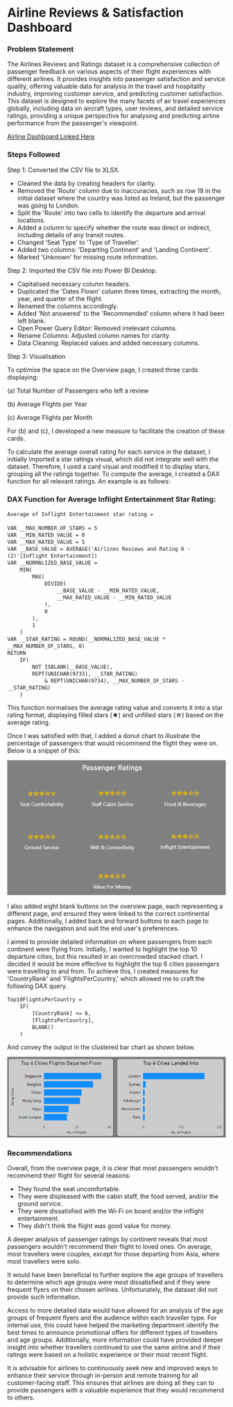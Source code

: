 # Airline Reviews & Satisfaction Dashboard

### Problem Statement

The Airlines Reviews and Ratings dataset is a comprehensive collection of passenger feedback on various aspects of their flight experiences with different airlines. It provides insights into passenger satisfaction and service quality, offering valuable data for analysis in the travel and hospitality industry, improving customer service, and predicting customer satisfaction. This dataset is designed to explore the many facets of air travel experiences globally, including data on aircraft types, user reviews, and detailed service ratings, providing a unique perspective for analysing and predicting airline performance from the passenger's viewpoint.

[Airline Dashboard Linked Here](https://app.powerbi.com/view?r=eyJrIjoiMGM2MWRiYzctNzMxOC00Njk5LTg4NmQtZWM4ODQwM2E3ZjNjIiwidCI6IjAzNzUxNDY2LTM4YzItNDFmYi1iOTgwLTFhMjE2Zjc5YjU0MyJ9)

### Steps Followed

Step 1: Converted the CSV file to XLSX.
  -  Cleaned the data by creating headers for clarity.
  -  Removed the 'Route' column due to inaccuracies, such as row 19 in the initial dataset where the country was listed as Ireland, but the passenger was going to London.
  -  Split the 'Route' into two cells to identify the departure and arrival locations.
  -  Added a column to specify whether the route was direct or indirect, including details of any transit routes.
  -  Changed 'Seat Type' to 'Type of Traveller'.
  -  Added two columns: 'Departing Continent' and 'Landing Continent'.
  -  Marked 'Unknown' for missing route information.

 Step 2: Imported the CSV file into Power BI Desktop.
  -  Capitalised necessary column headers.
  -  Duplicated the 'Dates Flown' column three times, extracting the month, year, and quarter of the flight.
  -  Renamed the columns accordingly.
  -  Added 'Not answered' to the 'Recommended' column where it had been left blank.
  -  Open Power Query Editor: Removed irrelevant columns.
  -   Rename Columns: Adjusted column names for clarity.
  -   Data Cleaning: Replaced values and added necessary columns.

Step 3: Visualisation
 
  To optimise the space on the Overview page, I created three cards displaying:
  
  (a) Total Number of Passengers who left a review
  
  (b) Average Flights per Year
  
  (c) Average Flights per Month
  
For (b) and (c), I developed a new measure to facilitate the creation of these cards.

To calculate the average overall rating for each service in the dataset, I initially imported a star ratings visual, which did not integrate well with the dataset. Therefore, I used a card visual and modified it to display stars, grouping all the ratings together. To compute the average, I created a DAX function for all relevant ratings. An example is as follows:

### DAX Function for Average Inflight Entertainment Star Rating:
```DAX
Average of Inflight Entertainment star rating = 

VAR __MAX_NUMBER_OF_STARS = 5
VAR __MIN_RATED_VALUE = 0
VAR __MAX_RATED_VALUE = 5
VAR __BASE_VALUE = AVERAGE('Airlines Reviews and Rating 6 - (2)'[Inflight Entertainment])
VAR __NORMALIZED_BASE_VALUE =
    MIN(
        MAX(
            DIVIDE(
                __BASE_VALUE - __MIN_RATED_VALUE,
                __MAX_RATED_VALUE - __MIN_RATED_VALUE
            ),
            0
        ),
        1
    )
VAR __STAR_RATING = ROUND(__NORMALIZED_BASE_VALUE * __MAX_NUMBER_OF_STARS, 0)
RETURN
    IF(
        NOT ISBLANK(__BASE_VALUE),
        REPT(UNICHAR(9733), __STAR_RATING)
            & REPT(UNICHAR(9734), __MAX_NUMBER_OF_STARS - __STAR_RATING)
    )
```

This function normalises the average rating value and converts it into a star rating format, displaying filled stars (★) and unfilled stars (☆) based on the average rating.

Once I was satisfied with that, I added a donut chart to illustrate the percentage of passengers that would recommend the flight they were on.  Below is a snippet of this:

![Screenshot](PassengersRatings.PNG)

I also added eight blank buttons on the overview page, each representing a different page, and ensured they were linked to the correct continental pages. Additionally, I added back and forward buttons to each page to enhance the navigation and suit the end user's preferences.

I aimed to provide detailed information on where passengers from each continent were flying from. Initially, I wanted to highlight the top 10 departure cities, but this resulted in an overcrowded stacked chart. I decided it would be more effective to highlight the top 6 cities passengers were travelling to and from. To achieve this, I created measures for 'CountryRank' and 'FlightsPerCountry,' which allowed me to craft the following DAX query.

```DAX
Top10FlightsPerCountry = 
    IF(
        [CountryRank] <= 6, 
        [FlightsPerCountry], 
        BLANK()
    )
```
And convey the output in the clustered bar chart as shown below. 

![Screenshot](CaptureExample.PNG)

### Recommendations

Overall, from the overview page, it is clear that most passengers wouldn't recommend their flight for several reasons:
- They found the seat uncomfortable.
- They were displeased with the cabin staff, the food served, and/or the ground service.
- They were dissatisfied with the Wi-Fi on board and/or the inflight entertainment.
- They didn't think the flight was good value for money.

A deeper analysis of passenger ratings by continent reveals that most passengers wouldn't recommend their flight to loved ones. On average, most travellers were couples, except for those departing from Asia, where most travellers were solo.

It would have been beneficial to further explore the age groups of travellers to determine which age groups were most dissatisfied and if they were frequent flyers on their chosen airlines. Unfortunately, the dataset did not provide such information.

Access to more detailed data would have allowed for an analysis of the age groups of frequent flyers and the audience within each traveller type. For internal use, this could have helped the marketing department identify the best times to announce promotional offers for different types of travellers and age groups. Additionally, more information could have provided deeper insight into whether travellers continued to use the same airline and if their ratings were based on a holistic experience or their most recent flight.

It is advisable for airlines to continuously seek new and improved ways to enhance their service through in-person and remote training for all customer-facing staff. This ensures that airlines are doing all they can to provide passengers with a valuable experience that they would recommend to others.
